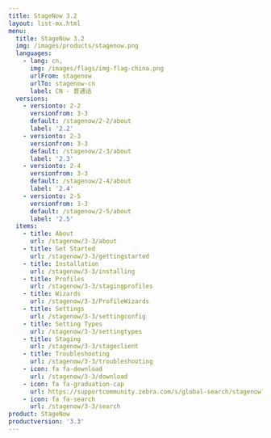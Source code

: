 ```yaml
---
title: StageNow 3.2
layout: list-mx.html
menu:
  title: StageNow 3.2
  img: /images/products/stagenow.png
  languages:
    - lang: cn,
      img: /images/flags/img-flag-china.png
      urlFrom: stagenow
      urlTo: stagenow-cn
      label: CN - 普通话
  versions:
    - versionto: 2-2
      versionfrom: 3-3
      default: /stagenow/2-2/about
      label: '2.2'
    - versionto: 2-3
      versionfrom: 3-3
      default: /stagenow/2-3/about
      label: '2.3'
    - versionto: 2-4
      versionfrom: 3-3
      default: /stagenow/2-4/about
      label: '2.4'
    - versionto: 2-5
      versionfrom: 3-3
      default: /stagenow/2-5/about
      label: '2.5'
  items:
    - title: About
      url: /stagenow/3-3/about
    - title: Get Started
      url: /stagenow/3-3/gettingstarted
    - title: Installation
      url: /stagenow/3-3/installing
    - title: Profiles
      url: /stagenow/3-3/stagingprofiles
    - title: Wizards
      url: /stagenow/3-3/ProfileWizards
    - title: Settings
      url: /stagenow/3-3/settingconfig
    - title: Setting Types
      url: /stagenow/3-3/settingtypes
    - title: Staging
      url: /stagenow/3-3/stageclient
    - title: Troubleshooting
      url: /stagenow/3-3/troubleshooting
    - icon: fa fa-download
      url: /stagenow/3-3/download    
    - icon: fa fa-graduation-cap
      url: https://supportcommunity.zebra.com/s/global-search/stagenow?language=en_US
    - icon: fa fa-search
      url: /stagenow/3-3/search
product: StageNow
productversion: '3.3'
---
```














